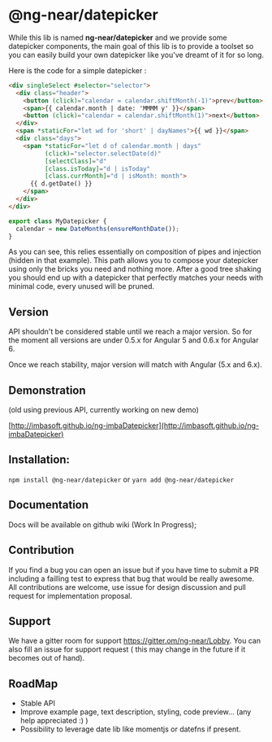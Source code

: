 # @ng-near/datepicker

While this lib is named **ng-near/datepicker** and we provide some datepicker components, the main goal of this lib is to provide a toolset so you can easily build your own datepicker like you've dreamt of it for so long.


Here is the code for a simple datepicker :

```html
<div singleSelect #selector="selector">
  <div class="header">
    <button (click)="calendar = calendar.shiftMonth(-1)">prev</button>
    <span>{{ calendar.month | date: 'MMMM y' }}</span>
    <button (click)="calendar = calendar.shiftMonth(1)">next</button>
  </div>
  <span *staticFor="let wd for 'short' | dayNames">{{ wd }}</span>
  <div class="days">
    <span *staticFor="let d of calendar.month | days"
          (click)="selector.selectDate(d)"
          [selectClass]="d"
          [class.isToday]="d | isToday"
          [class.currMonth]="d | isMonth: month">
      {{ d.getDate() }}
    </span>
  </div>
</div>
```
```ts
export class MyDatepicker {
  calendar = new DateMonths(ensureMonthDate());
}
```

As you can see, this relies essentially on composition of pipes and injection (hidden in that example). This path allows you to compose your datepicker using only the bricks you need and nothing more. After a good tree shaking you should end up with a datepicker that perfectly matches your needs with minimal code, every unused will be pruned.

## Version

API shouldn't be considered stable until we reach a major version.
So for the moment all versions are under 0.5.x for Angular 5 and 0.6.x for Angular 6.

Once we reach stability, major version will match with Angular (5.x and 6.x).

## Demonstration

(old using previous API, currently working on new demo)

[http://imbasoft.github.io/ng-imbaDatepicker](http://imbasoft.github.io/ng-imbaDatepicker)

## Installation:

`npm install @ng-near/datepicker`
or
`yarn add @ng-near/datepicker`

## Documentation

Docs will be available on github wiki (Work In Progress);

## Contribution
If you find a bug you can open an issue but if you have time to submit a PR including a failling test to express that bug that would be really awesome.
All contributions are welcome, use issue for design discussion and pull request for implementation proposal.

## Support
We have a gitter room for support https://gitter.om/ng-near/Lobby.
You can also fill an issue for support request ( this may change in the future if it becomes out of hand).

## RoadMap

- Stable API
- Improve example page, text description, styling, code preview... (any help appreciated :) )
- Possibility to leverage date lib like momentjs or datefns if present.